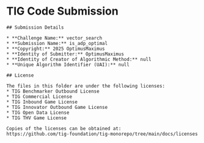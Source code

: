 # TIG Code Submission

    ## Submission Details

    * **Challenge Name:** vector_search
    * **Submission Name:** is_adp_optimal
    * **Copyright:** 2025 OptimusMaximus
    * **Identity of Submitter:** OptimusMaximus
    * **Identity of Creator of Algorithmic Method:** null
    * **Unique Algorithm Identifier (UAI):** null

    ## License

    The files in this folder are under the following licenses:
    * TIG Benchmarker Outbound License
    * TIG Commercial License
    * TIG Inbound Game License
    * TIG Innovator Outbound Game License
    * TIG Open Data License
    * TIG THV Game License

    Copies of the licenses can be obtained at:  
    https://github.com/tig-foundation/tig-monorepo/tree/main/docs/licenses